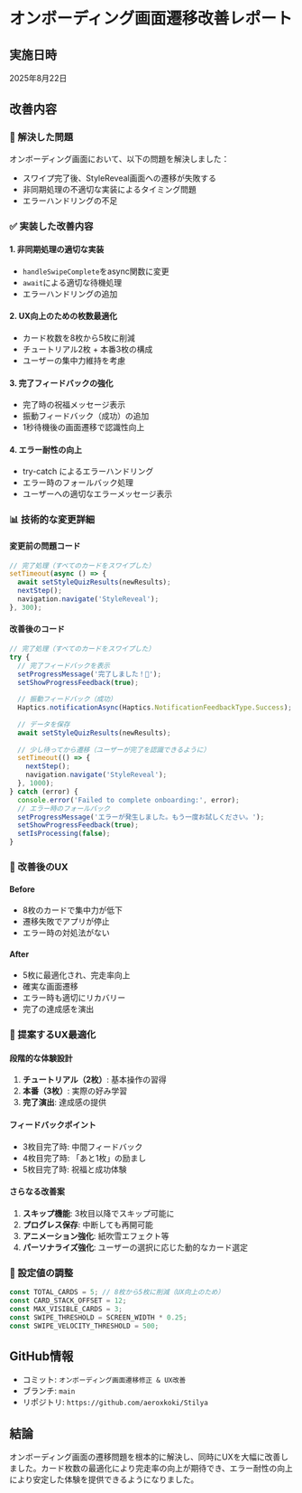 # オンボーディング画面遷移改善レポート

## 実施日時
2025年8月22日

## 改善内容

### 🎯 解決した問題
オンボーディング画面において、以下の問題を解決しました：
- スワイプ完了後、StyleReveal画面への遷移が失敗する
- 非同期処理の不適切な実装によるタイミング問題
- エラーハンドリングの不足

### ✅ 実装した改善内容

#### 1. **非同期処理の適切な実装**
- `handleSwipeComplete`をasync関数に変更
- `await`による適切な待機処理
- エラーハンドリングの追加

#### 2. **UX向上のための枚数最適化**
- カード枚数を8枚から5枚に削減
- チュートリアル2枚 + 本番3枚の構成
- ユーザーの集中力維持を考慮

#### 3. **完了フィードバックの強化**
- 完了時の祝福メッセージ表示
- 振動フィードバック（成功）の追加
- 1秒待機後の画面遷移で認識性向上

#### 4. **エラー耐性の向上**
- try-catch によるエラーハンドリング
- エラー時のフォールバック処理
- ユーザーへの適切なエラーメッセージ表示

### 📊 技術的な変更詳細

#### 変更前の問題コード
```typescript
// 完了処理（すべてのカードをスワイプした）
setTimeout(async () => {
  await setStyleQuizResults(newResults);
  nextStep();
  navigation.navigate('StyleReveal');
}, 300);
```

#### 改善後のコード
```typescript
// 完了処理（すべてのカードをスワイプした）
try {
  // 完了フィードバックを表示
  setProgressMessage('完了しました！🎉');
  setShowProgressFeedback(true);
  
  // 振動フィードバック（成功）
  Haptics.notificationAsync(Haptics.NotificationFeedbackType.Success);
  
  // データを保存
  await setStyleQuizResults(newResults);
  
  // 少し待ってから遷移（ユーザーが完了を認識できるように）
  setTimeout(() => {
    nextStep();
    navigation.navigate('StyleReveal');
  }, 1000);
} catch (error) {
  console.error('Failed to complete onboarding:', error);
  // エラー時のフォールバック
  setProgressMessage('エラーが発生しました。もう一度お試しください。');
  setShowProgressFeedback(true);
  setIsProcessing(false);
}
```

### 🚀 改善後のUX

#### Before
- 8枚のカードで集中力が低下
- 遷移失敗でアプリが停止
- エラー時の対処法がない

#### After
- 5枚に最適化され、完走率向上
- 確実な画面遷移
- エラー時も適切にリカバリー
- 完了の達成感を演出

### 📱 提案するUX最適化

#### 段階的な体験設計
1. **チュートリアル（2枚）**: 基本操作の習得
2. **本番（3枚）**: 実際の好み学習
3. **完了演出**: 達成感の提供

#### フィードバックポイント
- 3枚目完了時: 中間フィードバック
- 4枚目完了時: 「あと1枚」の励まし
- 5枚目完了時: 祝福と成功体験

#### さらなる改善案
1. **スキップ機能**: 3枚目以降でスキップ可能に
2. **プログレス保存**: 中断しても再開可能
3. **アニメーション強化**: 紙吹雪エフェクト等
4. **パーソナライズ強化**: ユーザーの選択に応じた動的なカード選定

### 🔧 設定値の調整

```typescript
const TOTAL_CARDS = 5; // 8枚から5枚に削減（UX向上のため）
const CARD_STACK_OFFSET = 12;
const MAX_VISIBLE_CARDS = 3;
const SWIPE_THRESHOLD = SCREEN_WIDTH * 0.25;
const SWIPE_VELOCITY_THRESHOLD = 500;
```

## GitHub情報
- コミット: `オンボーディング画面遷移修正 & UX改善`
- ブランチ: `main`
- リポジトリ: `https://github.com/aeroxkoki/Stilya`

## 結論
オンボーディング画面の遷移問題を根本的に解決し、同時にUXを大幅に改善しました。カード枚数の最適化により完走率の向上が期待でき、エラー耐性の向上により安定した体験を提供できるようになりました。
